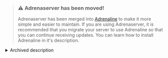 > ### ⚠️ Adrenaserver has been moved!
> 
> Adrenaserver has been merged into [Adrenaline](https://github.com/skywardmc/adrenaline) to make it more simple and easier to maintain. If you are using Adrenaserver, it is recommended that you migrate your server to use Adrenaline so that you can continue receiving updates. You can learn how to install Adrenaline in it's description.

<details>
<summary>Archived description</summary>

<div align="center">
  <a href="https://github.com/intergrav/Adrenaserver">
    <img src="https://raw.githubusercontent.com/intergrav/Branding/main/adrenaserver/adrenaserver_text_256h.png" alt="Logo" height="40">
  </a>
  <br />
  <br />
  <p align="center">
    Lightweight and fast performance modpack for servers
    <br />
    <!---<a href="https://github.com/intergrav/Adrenaline/wiki"><strong>Explore the docs »</strong></a>
    <br />-->
    <a href="https://github.com/intergrav/Adrenaserver/issues">Report Bugs</a>
    ·
    <a href="https://github.com/intergrav/Adrenaserver/issues">Request Features</a>
  </p>
  <a href="https://modrinth.com/modpack/adrenaserver"><img src="https://raw.githubusercontent.com/intergrav/devins-badges/v2/assets/compact/available/modrinth_vector.svg" alt="Available on Modrinth" height="36"></a>
  <a href="https://gitpod.io/from-referrer/"><img src="https://raw.githubusercontent.com/intergrav/devins-badges/v2/assets/compact/supported/gitpod_vector.svg" alt="Ready for Gitpod" height="36"></a>
</div>

> Adrenaserver is specifically designed for server use and is not recommended for personal, client-side use. If you are looking to improve your game performance, I suggest using my client-side performance modpack, [Adrenaline](https://modrinth.com/modpack/adrenaline), which can offer significant improvements to framerate and other gameplay aspects.

Adrenaserver is a performance-focused modpack designed specifically for server-side use. It aims to boost the performance of your server with a minimal number of mods that enhance speed without altering the core gameplay. This modpack is intended to serve as a foundation for further customization or can be used as is for a streamlined and optimized server experience.

# 📥 Installation guide

There are various ways to install and manage Modrinth modpacks with a server.

<details>
<summary>
📦 Install using mrpack-install
</summary>

Download `mrpack-install` through [GitHub releases](https://github.com/nothub/mrpack-install/releases) (or your distro's package if it has one) and take a look at the commands on the [README](https://github.com/nothub/mrpack-install). In Adrenaserver's case, to install in your server you would run:

```sh
mrpack-install adrenaserver [optional version number]
```

</details>

<details>
<summary>
🐋 Install using Docker Compose
</summary>

> It may be a good idea to have some knowledge on using Docker before doing this.

1. Make sure you have Docker Engine installed properly according to the [Docker docs](https://docs.docker.com/engine/install)
2. Create a new directory
3. Place the contents below in a file called `docker-compose.yml`. This Compose file also contains some other server tweaks meant for performance, such as disabling `sync-chunk-writes`, reducing render and simulation distance, and more
4. Run `docker compose up -d` in that directory

For any other information, you can read through the [Docker Minecraft Server documentation](https://docker-minecraft-server.readthedocs.io).

```yaml
services:
  mc:
    image: itzg/minecraft-server
    tty: true
    stdin_open: true
    ports:
      - "25565:25565"
    environment:
      EULA: "TRUE"
      # Adrenaserver and other mods
      MOD_PLATFORM: MODRINTH
      MODRINTH_DOWNLOAD_DEPENDENCIES: required
      MODRINTH_MODPACK: adrenaserver # this installs the latest version of Adrenaserver, you can also use a specific MR link to a version
      MODRINTH_PROJECTS: spark, chunky # comma separated list of extra mods
      # Server properties
      VIEW_DISTANCE: 8
      SIMULATION_DISTANCE: 5
      SYNC_CHUNK_WRITES: false
    volumes:
      # Attach the relative directory 'data' to the container's /data path
      - ./data:/data
```

</details>

<details>
<summary>
✨ Install using mcman
</summary>

[mcman](https://github.com/ParadigmMC/mcman) is a tool for managing the mods/plugins/configurations of a Minecraft server. First, install mcman from [releases](https://github.com/ParadigmMC/mcman/releases). To import Adrenaserver while initializing a server, use this command:

```sh
mcman init --mrpack mr:adrenaserver
```

After initializing and importing the mrpack, run `mcman build` to build the server into the `server/` directory, from which you can call `cd server && sh start.sh` or `cd server && call start.bat`. For more information, check out [mcman's docs](https://github.com/ParadigmMC/mcman/blob/main/DOCS.md).

</details>

<details>
<summary>
🧙 Install using packwiz-installer
</summary>

> Before doing any of this, be sure to have a backup of the server in case anything goes wrong.

[packwiz-installer](https://github.com/packwiz/packwiz-installer) is a useful tool that lets you automatically install and update a modpack through the `pack.toml` file of that pack.

Some server hosts may let you set a command that runs before the server actually starts. It's called a pre-launch command. I can't exactly help if you are using an external server provider as many don't support pre-launch commands or require you to supply your own jar file that will run the command.

First, you need to install `packwiz-installer-bootstrap` from [here](https://github.com/packwiz/packwiz-installer-bootstrap/releases). After that, move it to the same folder as your server's Fabric/Quilt loader jar. This will usually be the root of the server.

Change `fabric` to `quilt` in the link if needed. You may also change the MC version of the modpack ([available versions only](https://github.com/intergrav/adrenaserver/tree/main/versions)).

```sh
java -jar packwiz-installer-bootstrap.jar -g -s server https://raw.githack.com/intergrav/Adrenaserver/main/versions/fabric/1.20.6/pack.toml
```

If you are running this server through a batch file or shell script, you can add this command before your server's launch command and it should work just fine.

*Having trouble? Check out the [packwiz wiki](https://packwiz.infra.link/tutorials/installing/packwiz-installer/#using-a-modpack-with-a-server) and, if that doesn't help, ask in the [packwiz Discord server](https://discord.gg/DcSkRF4).*

</details>

After this, I recommend following the post-install guide:

<details>
<summary>
⚙ Post-install tips and tricks
</summary>

### Pre-loading chunks

> You must install [Chunky](https://modrinth.com/project/chunky) to do this.

I highly recommend pre-loading your chunks so that you can prevent lag when players generate new ones. **Keep in mind that pre-loading can take quite a long time, and you should probably do it when people aren't online**.

Choose the world, replacing `minecraft:overworld` with the corresponding world:
```sh
chunky world minecraft:overworld
```

Choose the radius to pre-load, replacing 2500 with how much you want to do:
```sh
chunky radius 2500
```

After choosing the world and the radius, start pre-loading:
```sh
chunky start
```

### Profiling and monitoring

You can install and use [Spark](https://modrinth.com/mod/spark) for profiling, monitoring and more.

</details>

# 🎯 Goals

### 🚀 Improve performance

Adrenaserver aims to enhance server performance by keeping TPS at a stable 20 and heavily reducing MSPT, as well as reducing resource usage. If you have any suggestions for mods or other performance-enhancing tweaks, please feel free to share them on the repository's [issue tracker](https://github.com/intergrav/Adrenaserver/issues).

### 🪶 Stay lightweight

Adrenaserver is focused strictly on optimization, and does not add any additional features and stays lightweight. This makes it an ideal foundation for building your server, particularly for SMP servers and vanilla servers that only require a speed boost, but also other servers that may want to use this as a base. By keeping the focus on optimization, this pack ensures that your server remains stable and performs well without any extra bells and whistles.

### 🔧 Minimally modify

I aim to keep parity with the Vanilla game pretty high, I only break Vanilla parity when it's something that I don't expect to affect anyone and that change gives a reasonable boost in performance. This ensures that things like your redstone builds or farms shouldn't be affected in any way.

# 🐛 How to Report Issues

Experiencing bugs, crashes, bad performance, or other issues? Feel free to open an issue on the [issue tracker](https://github.com/intergrav/Adrenaserver/issues). Be sure to include necessary information like your hardware/software (e.g. CPU, modpack version, operating system and distribution) and server information (e.g. usual player count and activities) so that it's easier for us to find issues and resolve them.

# 🍉 Sponsor
Need a fast, reliable Minecraft server? Use my code `devin` for 25% off your first month of any server from Bisect Hosting, supporting me in the process. Click this banner for more information.

[![Bisect Hosting Image](https://www.bisecthosting.com/partners/custom-banners/444cf491-d49c-4b9a-8b2d-250593122b7e.webp)](https://www.bisecthosting.com/devin)

